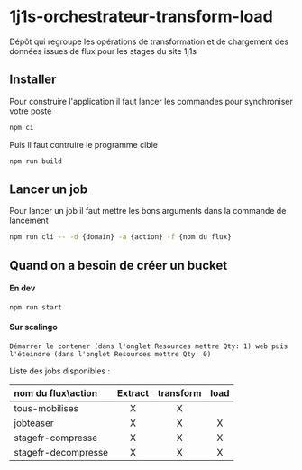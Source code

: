 # 1j1s-orchestrateur-transform-load

Dépôt qui regroupe les opérations de transformation et de chargement des données issues de flux pour les stages du site 1j1s

## Installer

Pour construire l'application il faut lancer les commandes pour synchroniser votre poste

```bash
npm ci
```

Puis il faut contruire le programme cible

```bash
npm run build
```

## Lancer un job

Pour lancer un job il faut mettre les bons arguments dans la commande de lancement

```bash
npm run cli -- -d {domain} -a {action} -f {nom du flux}
```

## Quand on a besoin de créer un bucket
#### En dev
```
npm run start
```
#### Sur scalingo
```
Démarrer le contener (dans l'onglet Resources mettre Qty: 1) web puis l'éteindre (dans l'onglet Resources mettre Qty: 0)
```

Liste des jobs disponibles : 

| nom du flux\action | Extract | transform | load |
| :----------------- | :----:  | :-------: | :--: |
| tous-mobilises     |    X    |     X     |      |
| jobteaser          |    X    |     X     |  X   |
| stagefr-compresse  |    X    |     X     |  X   |
| stagefr-decompresse|    X    |     X     |  X   |

